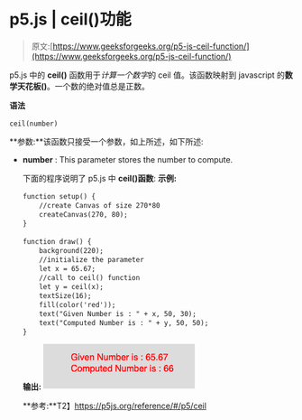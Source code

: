 # p5.js | ceil()功能

> 原文:[https://www.geeksforgeeks.org/p5-js-ceil-function/](https://www.geeksforgeeks.org/p5-js-ceil-function/)

p5.js 中的 **ceil()** 函数用于*计算一个数字*的 ceil 值。该函数映射到 javascript 的**数学天花板()**。一个数的绝对值总是正数。

**语法**

```
ceil(number)

```

**参数:**该函数只接受一个参数，如上所述，如下所述:

*   **number** : This parameter stores the number to compute.

    下面的程序说明了 p5.js 中 **ceil()函数**:
    **示例:**

    ```
    function setup() {
        //create Canvas of size 270*80  
        createCanvas(270, 80);
    }

    function draw() {
        background(220);
        //initialize the parameter  
        let x = 65.67;
        //call to ceil() function  
        let y = ceil(x);
        textSize(16);
        fill(color('red'));
        text("Given Number is : " + x, 50, 30);
        text("Computed Number is : " + y, 50, 50);
    }
    ```

    **输出:**
    ![](img/0ad7db606d1606be48176b6fecc143da.png)

    **参考:**T2】https://p5js.org/reference/#/p5/ceil